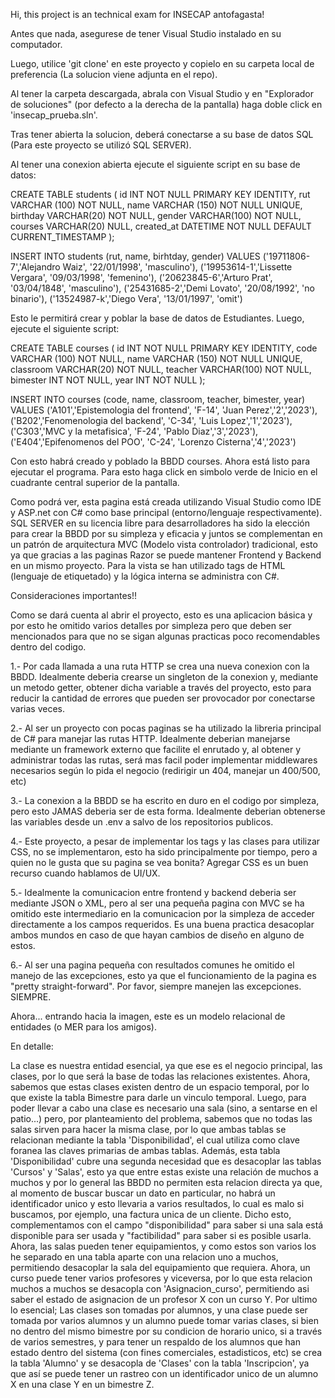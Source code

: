 Hi, this project is an technical exam for INSECAP antofagasta!

Antes que nada, asegurese de tener Visual Studio instalado en su computador.

Luego, utilice 'git clone' en este proyecto y copielo en su carpeta local de preferencia (La solucion viene adjunta en el repo).

Al tener la carpeta descargada, abrala con Visual Studio y en "Explorador de soluciones" (por defecto a la derecha de la pantalla) haga
doble click en 'insecap_prueba.sln'.

Tras tener abierta la solucion, deberá conectarse a su base de datos SQL (Para este proyecto se utilizó SQL SERVER).

Al tener una conexion abierta ejecute el siguiente script en su base de datos:

CREATE TABLE students (
    id INT NOT NULL PRIMARY KEY IDENTITY,
    rut VARCHAR (100) NOT NULL,
    name VARCHAR (150) NOT NULL UNIQUE,
    birthday VARCHAR(20) NOT NULL,
    gender VARCHAR(100) NOT NULL,
    courses VARCHAR(20) NULL,
    created_at DATETIME NOT NULL DEFAULT CURRENT_TIMESTAMP
);

INSERT INTO students (rut, name, birhtday, gender)
VALUES
('19711806-7','Alejandro Waiz', '22/01/1998', 'masculino'),
('19953614-1','Lissette Vergara', '09/03/1998', 'femenino'),
('20623845-6','Arturo Prat', '03/04/1848', 'masculino'),
('25431685-2','Demi Lovato', '20/08/1992', 'no binario'),
('13524987-k','Diego Vera', '13/01/1997', 'omit')


Esto le permitirá crear y poblar la base de datos de Estudiantes. Luego, ejecute el siguiente script:

CREATE TABLE courses (
    id INT NOT NULL PRIMARY KEY IDENTITY,
    code VARCHAR (100) NOT NULL,
    name VARCHAR (150) NOT NULL UNIQUE,
    classroom VARCHAR(20) NOT NULL,
    teacher VARCHAR(100) NOT NULL,
    bimester INT NOT NULL,
    year INT NOT NULL 
);

INSERT INTO courses (code, name, classroom, teacher, bimester, year)
VALUES
('A101','Epistemologia del frontend', 'F-14', 'Juan Perez','2','2023'),
('B202','Fenomenologia del backend', 'C-34', 'Luis Lopez','1','2023'),
('C303','MVC y la metafisica', 'F-24', 'Pablo Diaz','3','2023'),
('E404','Epifenomenos del POO', 'C-24', 'Lorenzo Cisterna','4','2023')

Con esto habrá creado y poblado la BBDD courses. Ahora está listo para ejecutar el programa. Para esto haga click en simbolo verde de Inicio en
el cuadrante central superior de la pantalla. 

Como podrá ver, esta pagina está creada utilizando Visual Studio como IDE y ASP.net con C# como base principal (entorno/lenguaje respectivamente). SQL SERVER en su licencia libre para desarrolladores ha sido la elección para crear la BBDD por su simpleza y eficacia y juntos se complementan en un patrón de arquitectura MVC (Modelo vista controlador) tradicional, esto ya que gracias a las paginas Razor se puede mantener Frontend y Backend en un mismo proyecto. Para la vista se han utilizado tags de HTML (lenguaje de etiquetado) y la lógica interna se administra con C#. 

Consideraciones importantes!!

Como se dará cuenta al abrir el proyecto, esto es una aplicacion básica y por esto he omitido varios detalles por simpleza pero que deben ser mencionados para que no se sigan algunas practicas poco recomendables dentro del codigo.

1.- Por cada llamada a una ruta HTTP se crea una nueva conexion con la BBDD. Idealmente deberia crearse un singleton de la conexion y, mediante un metodo getter, obtener dicha variable a través del proyecto, esto para reducir la cantidad de errores que pueden ser provocador por conectarse varias veces.

2.- Al ser un proyecto con pocas paginas se ha utilizado la libreria principal de C# para manejar las rutas HTTP. Idealmente deberian manejarse mediante un framework externo que facilite el enrutado y, al obtener y administrar todas las rutas, será mas facil poder implementar middlewares necesarios según lo pida el negocio (redirigir un 404, manejar un 400/500, etc)

3.- La conexion a la BBDD se ha escrito en duro en el codigo por simpleza, pero esto JAMAS deberia ser de esta forma. Idealmente deberian obtenerse las variables desde un .env a salvo de los repositorios publicos.

4.- Este proyecto, a pesar de implementar los tags y las clases para utilizar CSS, no se implementaron, esto ha sido principalmente por tiempo, pero a quien no le gusta que su pagina se vea bonita? Agregar CSS es un buen recurso cuando hablamos de UI/UX.

5.- Idealmente la comunicacion entre frontend y backend deberia ser mediante JSON o XML, pero al ser una pequeña pagina con MVC se ha omitido este intermediario en la comunicacion por la simpleza de acceder directamente a los campos requeridos. Es una buena practica desacoplar ambos mundos en caso de que hayan cambios de diseño en alguno de estos.

6.- Al ser una pagina pequeña con resultados comunes he omitido el manejo de las excepciones, esto ya que el funcionamiento de la pagina es "pretty straight-forward". Por favor, siempre manejen las excepciones. SIEMPRE.

Ahora... entrando hacia la imagen, este es un modelo relacional de entidades (o MER para los amigos).

En detalle:

La clase es nuestra entidad esencial, ya que ese es el negocio principal, las clases, por lo que será la base de todas las relaciones existentes. Ahora, sabemos que estas clases existen dentro de un espacio temporal, por lo que existe la tabla Bimestre para darle un vinculo temporal. Luego, para poder llevar a cabo una clase es necesario una sala (sino, a sentarse en el patio...) pero, por planteamiento del problema, sabemos que no todas las salas sirven para hacer la misma clase, por lo que ambas tablas se relacionan mediante la tabla 'Disponibilidad', el cual utiliza como clave foranea las claves primarias de ambas tablas. Además, esta tabla 'Disponibilidad' cubre una segunda necesidad que es desacoplar las tablas 'Cursos' y 'Salas', esto ya que entre estas existe una relación de muchos a muchos y por lo general las BBDD no permiten esta relacion directa ya que, al momento de buscar buscar un dato en particular, no habrá un identificador unico y esto llevaria a varios resultados, lo cual es malo si buscamos, por ejemplo, una factura unica de un cliente. Dicho esto, complementamos con el campo "disponibilidad" para saber si una sala está disponible para ser usada y "factibilidad" para saber si es posible usarla. Ahora, las salas pueden tener equipamientos, y como estos son varios los he separado en una tabla aparte con una relacion uno a muchos, permitiendo desacoplar la sala del equipamiento que requiera. Ahora, un curso puede tener varios profesores y viceversa, por lo que esta relacion muchos a muchos se desacopla con 'Asignacion_curso', permitiendo asi saber el estado de asignacion de un profesor X con un curso Y. Por ultimo lo esencial; Las clases son tomadas por alumnos, y una clase puede ser tomada por varios alumnos y un alumno puede tomar varias clases, si bien no dentro del mismo bimestre por su condicion de horario unico, si a través de varios semestres, y para tener un respaldo de los alumnos que han estado dentro del sistema (con fines comerciales, estadisticos, etc) se crea la tabla 'Alumno' y se desacopla de 'Clases' con la tabla 'Inscripcion', ya que así se puede tener un rastreo con un identificador unico de un alumno X en una clase Y en un bimestre Z. 
 
